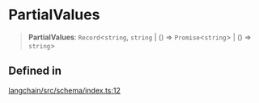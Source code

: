 PartialValues
=============

> **PartialValues**: `Record`<`string`, `string` | () => `Promise`<`string`\> | () => `string`\>

Defined in[​](#defined-in "Direct link to Defined in")
------------------------------------------------------

[langchain/src/schema/index.ts:12](https://github.com/hwchase17/langchainjs/blob/46e1734/langchain/src/schema/index.ts#L12)